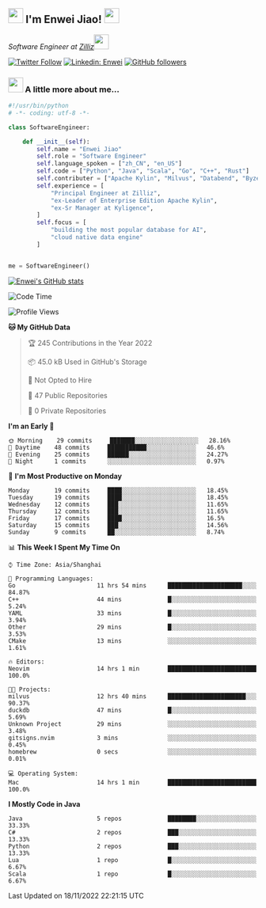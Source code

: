 <h2><img src="https://emojis.slackmojis.com/emojis/images/1531849430/4246/blob-sunglasses.gif?1531849430" width="30"/> I'm  Enwei Jiao! <img src="https://media.giphy.com/media/juBt25nT1KGys/giphy.gif" width=30> </h2>
<!-- <img align='right' src="https://media.giphy.com/media/M9gbBd9nbDrOTu1Mqx/giphy.gif" width="230"> -->
<p><em>Software Engineer at <a href="https://zilliz.com/">Zilliz</a><img src="https://media.giphy.com/media/WUlplcMpOCEmTGBtBW/giphy.gif" width="30"></em></p>

[![Twitter Follow](https://img.shields.io/twitter/follow/misteranmol?label=Follow)](https://twitter.com/intent/follow?screen_name=EnweiJiao)
[![Linkedin: Enwei](https://img.shields.io/badge/-enwei-blue?style=&logo=Linkedin&logoColor=white&link=https://www.linkedin.com/in/enwei-jiao-41192a97)](https://www.linkedin.com/in/enwei-jiao-41192a97/)
[![GitHub followers](https://img.shields.io/github/followers/jiaoew1991?label=Follow&style=social)](https://github.com/jiaoew1991)


### <img src="https://media.giphy.com/media/VgCDAzcKvsR6OM0uWg/giphy.gif" width="30"> A little more about me...  

```python
#!/usr/bin/python
# -*- coding: utf-8 -*-

class SoftwareEngineer:

    def __init__(self):
        self.name = "Enwei Jiao"
        self.role = "Software Engineer"
        self.language_spoken = ["zh_CN", "en_US"]
        self.code = ["Python", "Java", "Scala", "Go", "C++", "Rust"]
        self.contributer = ["Apache Kylin", "Milvus", "Databend", "Byzer-Lang"]
        self.experience = [
            "Principal Engineer at Zilliz",
            "ex-Leader of Enterprise Edition Apache Kylin",
            "ex-Sr Manager at Kyligence",
        ]
        self.focus = [
            "building the most popular database for AI",
            "cloud native data engine"
        ]


me = SoftwareEngineer()
```

[![Enwei's GitHub stats](https://github-readme-stats.vercel.app/api?username=jiaoew1991&count_private=true&show_icons=true)](https://github.com/jiaoew1991/jiaoew1991)

<!-- [![Top Langs](https://github-readme-stats.vercel.app/api/top-langs/?username=jiaoew1991&layout=compact)](https://github.com/jiaoew1991/jiaoew1991) -->

<!--START_SECTION:waka-->
![Code Time](http://img.shields.io/badge/Code%20Time-294%20hrs%2037%20mins-blue)

![Profile Views](http://img.shields.io/badge/Profile%20Views-8-blue)

**🐱 My GitHub Data** 

> 🏆 245 Contributions in the Year 2022
 > 
> 📦 45.0 kB Used in GitHub's Storage 
 > 
> 🚫 Not Opted to Hire
 > 
> 📜 47 Public Repositories 
 > 
> 🔑 0 Private Repositories  
 > 
**I'm an Early 🐤** 

```text
🌞 Morning    29 commits     ███████░░░░░░░░░░░░░░░░░░   28.16% 
🌆 Daytime    48 commits     ███████████░░░░░░░░░░░░░░   46.6% 
🌃 Evening    25 commits     ██████░░░░░░░░░░░░░░░░░░░   24.27% 
🌙 Night      1 commits      ░░░░░░░░░░░░░░░░░░░░░░░░░   0.97%

```
📅 **I'm Most Productive on Monday** 

```text
Monday       19 commits     ████░░░░░░░░░░░░░░░░░░░░░   18.45% 
Tuesday      19 commits     ████░░░░░░░░░░░░░░░░░░░░░   18.45% 
Wednesday    12 commits     ███░░░░░░░░░░░░░░░░░░░░░░   11.65% 
Thursday     12 commits     ███░░░░░░░░░░░░░░░░░░░░░░   11.65% 
Friday       17 commits     ████░░░░░░░░░░░░░░░░░░░░░   16.5% 
Saturday     15 commits     ███░░░░░░░░░░░░░░░░░░░░░░   14.56% 
Sunday       9 commits      ██░░░░░░░░░░░░░░░░░░░░░░░   8.74%

```


📊 **This Week I Spent My Time On** 

```text
⌚︎ Time Zone: Asia/Shanghai

💬 Programming Languages: 
Go                       11 hrs 54 mins      █████████████████████░░░░   84.87% 
C++                      44 mins             █░░░░░░░░░░░░░░░░░░░░░░░░   5.24% 
YAML                     33 mins             █░░░░░░░░░░░░░░░░░░░░░░░░   3.94% 
Other                    29 mins             █░░░░░░░░░░░░░░░░░░░░░░░░   3.53% 
CMake                    13 mins             ░░░░░░░░░░░░░░░░░░░░░░░░░   1.61%

🔥 Editors: 
Neovim                   14 hrs 1 min        █████████████████████████   100.0%

🐱‍💻 Projects: 
milvus                   12 hrs 40 mins      ██████████████████████░░░   90.37% 
duckdb                   47 mins             █░░░░░░░░░░░░░░░░░░░░░░░░   5.69% 
Unknown Project          29 mins             ░░░░░░░░░░░░░░░░░░░░░░░░░   3.48% 
gitsigns.nvim            3 mins              ░░░░░░░░░░░░░░░░░░░░░░░░░   0.45% 
homebrew                 0 secs              ░░░░░░░░░░░░░░░░░░░░░░░░░   0.01%

💻 Operating System: 
Mac                      14 hrs 1 min        █████████████████████████   100.0%

```

**I Mostly Code in Java** 

```text
Java                     5 repos             ████████░░░░░░░░░░░░░░░░░   33.33% 
C#                       2 repos             ███░░░░░░░░░░░░░░░░░░░░░░   13.33% 
Python                   2 repos             ███░░░░░░░░░░░░░░░░░░░░░░   13.33% 
Lua                      1 repo              █░░░░░░░░░░░░░░░░░░░░░░░░   6.67% 
Scala                    1 repo              █░░░░░░░░░░░░░░░░░░░░░░░░   6.67%

```



 Last Updated on 18/11/2022 22:21:15 UTC
<!--END_SECTION:waka-->
